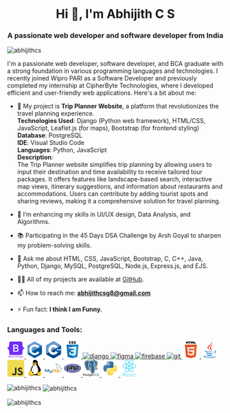 <h1 align="center">Hi 👋, I'm Abhijith C S</h1>
<h3 align="center">A passionate web developer and software developer from India</h3>

<p align="left"> <img src="https://komarev.com/ghpvc/?username=abhijithcs&label=Profile%20views&color=0e75b6&style=flat" alt="abhijithcs" /> </p>

<p>I'm a passionate web developer, software developer, and BCA graduate with a strong foundation in various programming languages and technologies. I recently joined Wipro PARI as a Software Developer and previously completed my internship at CipherByte Technologies, where I developed efficient and user-friendly web applications. Here's a bit about me:</p>

- 🔭 My project is **Trip Planner Website**, a platform that revolutionizes the travel planning experience.  
  **Technologies Used**: Django (Python web framework), HTML/CSS, JavaScript, Leaflet.js (for maps), Bootstrap (for frontend styling)  
  **Database**: PostgreSQL  
  **IDE**: Visual Studio Code  
  **Languages**: Python, JavaScript  
  **Description**:  
  The Trip Planner website simplifies trip planning by allowing users to input their destination and time availability to receive tailored tour packages. It offers features like landscape-based search, interactive map views, itinerary suggestions, and information about restaurants and accommodations. Users can contribute by adding tourist spots and sharing reviews, making it a comprehensive solution for travel planning.

- 🌱 I’m enhancing my skills in UI/UX design, Data Analysis, and Algorithms.

- 📚 Participating in the 45 Days DSA Challenge by Arsh Goyal to sharpen my problem-solving skills.

- 💬 Ask me about HTML, CSS, JavaScript, Bootstrap, C, C++, Java, Python, Django, MySQL, PostgreSQL, Node.js, Express.js, and EJS.

- 👨‍💻 All of my projects are available at [GitHub](https://github.com/abhijithcsgo).

- 📫 How to reach me: **abhijithcsg8@gmail.com**

- ⚡ Fun fact: **I think I am Funny.**

<h3 align="left">Languages and Tools:</h3>
<p align="left"> <a href="https://getbootstrap.com" target="_blank" rel="noreferrer"> <img src="https://raw.githubusercontent.com/devicons/devicon/master/icons/bootstrap/bootstrap-plain-wordmark.svg" alt="bootstrap" width="40" height="40"/> </a> <a href="https://www.cprogramming.com/" target="_blank" rel="noreferrer"> <img src="https://raw.githubusercontent.com/devicons/devicon/master/icons/c/c-original.svg" alt="c" width="40" height="40"/> </a> <a href="https://www.w3schools.com/cpp/" target="_blank" rel="noreferrer"> <img src="https://raw.githubusercontent.com/devicons/devicon/master/icons/cplusplus/cplusplus-original.svg" alt="cplusplus" width="40" height="40"/> </a> <a href="https://www.w3schools.com/css/" target="_blank" rel="noreferrer"> <img src="https://raw.githubusercontent.com/devicons/devicon/master/icons/css3/css3-original-wordmark.svg" alt="css3" width="40" height="40"/> </a> <a href="https://www.djangoproject.com/" target="_blank" rel="noreferrer"> <img src="https://cdn.worldvectorlogo.com/logos/django.svg" alt="django" width="40" height="40"/> </a> <a href="https://www.figma.com/" target="_blank" rel="noreferrer"> <img src="https://www.vectorlogo.zone/logos/figma/figma-icon.svg" alt="figma" width="40" height="40"/> </a> <a href="https://firebase.google.com/" target="_blank" rel="noreferrer"> <img src="https://www.vectorlogo.zone/logos/firebase/firebase-icon.svg" alt="firebase" width="40" height="40"/> </a> <a href="https://git-scm.com/" target="_blank" rel="noreferrer"> <img src="https://www.vectorlogo.zone/logos/git-scm/git-scm-icon.svg" alt="git" width="40" height="40"/> </a> <a href="https://www.w3.org/html/" target="_blank" rel="noreferrer"> <img src="https://raw.githubusercontent.com/devicons/devicon/master/icons/html5/html5-original-wordmark.svg" alt="html5" width="40" height="40"/> </a> <a href="https://www.java.com" target="_blank" rel="noreferrer"> <img src="https://raw.githubusercontent.com/devicons/devicon/master/icons/java/java-original.svg" alt="java" width="40" height="40"/> </a> <a href="https://developer.mozilla.org/en-US/docs/Web/JavaScript" target="_blank" rel="noreferrer"> <img src="https://raw.githubusercontent.com/devicons/devicon/master/icons/javascript/javascript-original.svg" alt="javascript" width="40" height="40"/> </a> <a href="https://www.linux.org/" target="_blank" rel="noreferrer"> <img src="https://raw.githubusercontent.com/devicons/devicon/master/icons/linux/linux-original.svg" alt="linux" width="40" height="40"/> </a> <a href="https://www.mysql.com/" target="_blank" rel="noreferrer"> <img src="https://raw.githubusercontent.com/devicons/devicon/master/icons/mysql/mysql-original-wordmark.svg" alt="mysql" width="40" height="40"/> </a> <a href="https://www.php.net" target="_blank" rel="noreferrer"> <img src="https://raw.githubusercontent.com/devicons/devicon/master/icons/php/php-original.svg" alt="php" width="40" height="40"/> </a> <a href="https://www.postgresql.org" target="_blank" rel="noreferrer"> <img src="https://raw.githubusercontent.com/devicons/devicon/master/icons/postgresql/postgresql-original-wordmark.svg" alt="postgresql" width="40" height="40"/> </a> <a href="https://www.python.org" target="_blank" rel="noreferrer"> <img src="https://raw.githubusercontent.com/devicons/devicon/master/icons/python/python-original.svg" alt="python" width="40" height="40"/> </a> <a href="https://reactjs.org/" target="_blank" rel="noreferrer"> <img src="https://raw.githubusercontent.com/devicons/devicon/master/icons/react/react-original-wordmark.svg" alt="react" width="40" height="40"/> </a> </p>

<p><img align="left" src="https://github-readme-stats.vercel.app/api/top-langs?username=abhijithcsgo&show_icons=true&locale=en&layout=compact" alt="abhijithcs" /></p>

<p>&nbsp;<img align="center" src="https://github-readme-stats.vercel.app/api?username=abhijithcsgo&show_icons=true&locale=en" alt="abhijithcs" /></p>

<p><img align="center" src="https://github-readme-streak-stats.herokuapp.com/?user=abhijithcsgo&" alt="abhijithcs" /></p>
